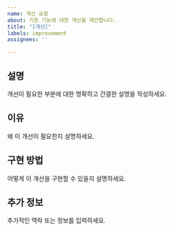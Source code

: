 ```yaml
---
name: 개선 요청
about: 기존 기능에 대한 개선을 제안합니다.
title: "[개선]"
labels: improvement
assignees: ''

---
```


## 설명

개선이 필요한 부분에 대한 명확하고 간결한 설명을 작성하세요.

## 이유

왜 이 개선이 필요한지 설명하세요.

## 구현 방법

어떻게 이 개선을 구현할 수 있을지 설명하세요.

## 추가 정보

추가적인 맥락 또는 정보를 입력하세요.
